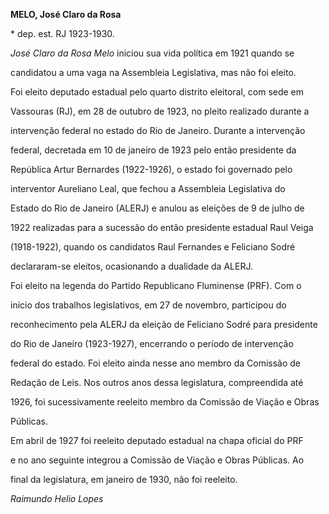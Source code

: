 **MELO, José Claro da Rosa**



\* dep. est. RJ 1923-1930.



*José Claro da Rosa Melo* iniciou sua vida política em 1921 quando se

candidatou a uma vaga na Assembleia Legislativa, mas não foi eleito.



Foi eleito deputado estadual pelo quarto distrito eleitoral, com sede em

Vassouras (RJ), em 28 de outubro de 1923, no pleito realizado durante a

intervenção federal no estado do Rio de Janeiro. Durante a intervenção

federal, decretada em 10 de janeiro de 1923 pelo então presidente da

República Artur Bernardes (1922-1926), o estado foi governado pelo

interventor Aureliano Leal, que fechou a Assembleia Legislativa do

Estado do Rio de Janeiro (ALERJ) e anulou as eleições de 9 de julho de

1922 realizadas para a sucessão do então presidente estadual Raul Veiga

(1918-1922), quando os candidatos Raul Fernandes e Feliciano Sodré

declararam-se eleitos, ocasionando a dualidade da ALERJ.



Foi eleito na legenda do Partido Republicano Fluminense (PRF). Com o

início dos trabalhos legislativos, em 27 de novembro, participou do

reconhecimento pela ALERJ da eleição de Feliciano Sodré para presidente

do Rio de Janeiro (1923-1927), encerrando o período de intervenção

federal do estado. Foi eleito ainda nesse ano membro da Comissão de

Redação de Leis. Nos outros anos dessa legislatura, compreendida até

1926, foi sucessivamente reeleito membro da Comissão de Viação e Obras

Públicas.



Em abril de 1927 foi reeleito deputado estadual na chapa oficial do PRF

e no ano seguinte integrou a Comissão de Viação e Obras Públicas. Ao

final da legislatura, em janeiro de 1930, não foi reeleito.



*Raimundo Helio Lopes*



